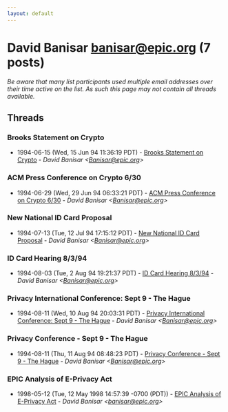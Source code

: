 ```yaml
---
layout: default
---
```


# David Banisar <banisar@epic.org> (7 posts)

_Be aware that many list participants used multiple email addresses over their time active on the list. As such this page may not contain all threads available._

## Threads

### Brooks Statement on Crypto
+ 1994-06-15 (Wed, 15 Jun 94 11:36:19 PDT) - [Brooks Statement on Crypto](/archive/1994/06/3f8948d656642973caa7c0b277aef85c93a12fd44759aab87fc7b0951e378c17) - _David Banisar \<Banisar@epic.org\>_

### ACM Press Conference on Crypto 6/30
+ 1994-06-29 (Wed, 29 Jun 94 06:33:21 PDT) - [ACM Press Conference on Crypto 6/30](/archive/1994/06/908eb5ba5f033679485b492227f4e2a703a2a51f5871c0847930531775df2f25) - _David Banisar \<Banisar@epic.org\>_

### New National ID Card Proposal
+ 1994-07-13 (Tue, 12 Jul 94 17:15:12 PDT) - [New National ID Card Proposal](/archive/1994/07/1aaa46d19a4a98bf6076f29c01d737fc28295e87d2b336063d7a1a8f67cc5dd2) - _David Banisar \<Banisar@epic.org\>_

### ID Card Hearing 8/3/94
+ 1994-08-03 (Tue, 2 Aug 94 19:21:37 PDT) - [ID Card Hearing 8/3/94](/archive/1994/08/edd5b254e16e975fff2e77cdd7359e698373041307fd2421f39169c3d2db7552) - _David Banisar \<Banisar@epic.org\>_

### Privacy International Conference: Sept 9 - The Hague
+ 1994-08-11 (Wed, 10 Aug 94 20:03:31 PDT) - [Privacy International Conference: Sept 9 - The Hague](/archive/1994/08/a970a07aa93a9aa554c6f985b468dfe81379d5a8293e784b89d9e67d71860b88) - _David Banisar \<Banisar@epic.org\>_

### Privacy Conference - Sept 9 - The Hague
+ 1994-08-11 (Thu, 11 Aug 94 08:48:23 PDT) - [Privacy Conference - Sept 9 - The Hague](/archive/1994/08/81188c60142f46c9288a78426cd231f8dab939338f8b574f96475f3e78aca8b4) - _David Banisar \<Banisar@epic.org\>_

### EPIC Analysis of E-Privacy Act
+ 1998-05-12 (Tue, 12 May 1998 14:57:39 -0700 (PDT)) - [EPIC Analysis of E-Privacy Act](/archive/1998/05/752dd280635b8e47749a2e53217e4d711b21112dce1f620065783d62b0d8e588) - _David Banisar \<banisar@epic.org\>_

